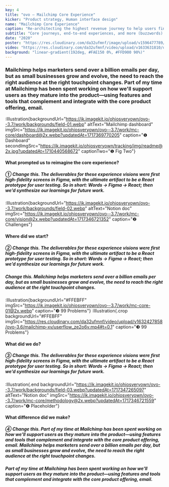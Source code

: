 ```yaml
---
key: 4
title: "ovo – Mailchimp Core Experience"
kicker: "Product strategy, Human interface design"
name: "Mailchimp Core Experience"
caption: "Re-architecting the highest revenue journey to help users find and reach the right audience."
subtitle: "Core journeys, end-to-end experiences, and more (buzzwords)."
date: "2020"
poster: "https://res.cloudinary.com/da32ufmnf/image/upload/v1596477789/mc-send/01_2x_ab9xk9.jpg"
video: "https://res.cloudinary.com/da32ufmnf/video/upload/v1633631810/ovo-3.6/index/mc-core_ph7qd4.mp4"
background: "linear-gradient(192deg, #FAE150 0%, #FFD900 90%)"
---
```


### Mailchimp helps marketers send over a billion emails per day, but as small businesses grow and evolve, the need to reach the right audience at the right touchpoint changes. Part of my time at Mailchimp has been spent working on how we'll support users as they mature into the product—using features and tools that complement and integrate with the core product offering, email.

:Illustration{backgroundUrl="https://ik.imagekit.io/ohiosveryown/ovo--3.7/work/backgrounds/field-01.webp" altText="Mailchimp dashboard" imgSrc="https://ik.imagekit.io/ohiosveryown/ovo--3.7/work/mc-core/dashboard@2x.webp?updatedAt=1717369770205" caption="❶ Dashboard" secondImgSrc="https://ik.imagekit.io/ohiosveryown/tracking/img/readme@2x.jpg?updatedAt=1710440568672" captionTwo="❶ Fig Two"}

#### What prompted us to reimagine the core experience?

##### ① Change this. The deliverables for these experience visions were first high-fidelity screens in Figma, with the ultimate artifact to be a React prototype for user testing. So in short: Words → Figma → React; then we’d synthesize our learnings for future work.

:Illustration{backgroundUrl="https://ik.imagekit.io/ohiosveryown/ovo--3.7/work/backgrounds/field-02.webp" altText="Notion doc" imgSrc="https://ik.imagekit.io/ohiosveryown/ovo--3.7/work/mc-core/vision@2x.webp?updatedAt=1717346721352" caption="❷ Challenges"}

#### Where did we start?

##### ② Change this. The deliverables for these experience visions were first high-fidelity screens in Figma, with the ultimate artifact to be a React prototype for user testing. So in short: Words → Figma → React; then we’d synthesize our learnings for future work.

##### Change this. Mailchimp helps marketers send over a billion emails per day, but as small businesses grow and evolve, the need to reach the right audience at the right touchpoint changes.

:Illustration{backgroundUrl="#FFEBFF" imgSrc="https://ik.imagekit.io/ohiosveryown/ovo--3.7/work/mc-core-01@2x.webp" caption="❸ 99 Problems"}
:Illustration{.crop backgroundUrl="#FFEBFF" imgSrc="https://res.cloudinary.com/da32ufmnf/video/upload/v1632427858/ovo-3.6/mailchimp-xv/userflow_ze2o6v.mp4#t=0.1" caption="❸ 99 Problems"}

#### What did we do?

##### ③ Change this. The deliverables for these experience visions were first high-fidelity screens in Figma, with the ultimate artifact to be a React prototype for user testing. So in short: Words → Figma → React; then we’d synthesize our learnings for future work.

:Illustration{.end backgroundUrl="https://ik.imagekit.io/ohiosveryown/ovo--3.7/work/backgrounds/field-03.webp?updatedAt=1717347265097" altText="Notion doc" imgSrc="https://ik.imagekit.io/ohiosveryown/ovo--3.7/work/mc-core/methodology@2x.webp?updatedAt=1717346721559" caption="❹ Placeholder"}

#### What difference did we make?

##### ④ Change this. Part of my time at Mailchimp has been spent working on how we'll support users as they mature into the product—using features and tools that complement and integrate with the core product offering, email. Mailchimp helps marketers send over a billion emails per day, but as small businesses grow and evolve, the need to reach the right audience at the right touchpoint changes.

##### Part of my time at Mailchimp has been spent working on how we'll support users as they mature into the product—using features and tools that complement and integrate with the core product offering, email.
